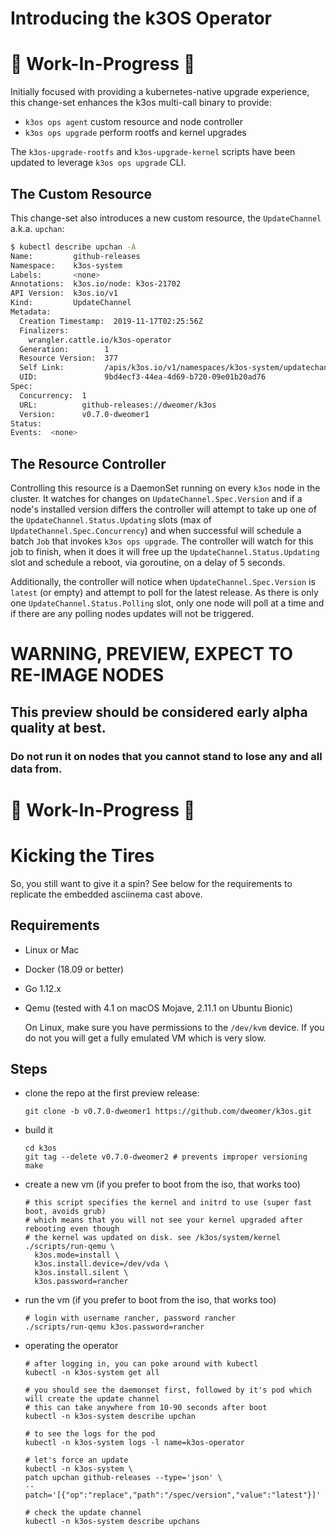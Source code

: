 # Introducing the k3OS Operator
# :construction: Work-In-Progress :construction:

Initially focused with providing a kubernetes-native upgrade experience, this change-set enhances the k3os multi-call binary to provide:
- `k3os ops agent` custom resource and node controller
- `k3os ops upgrade` perform rootfs and kernel upgrades

The `k3os-upgrade-rootfs` and `k3os-upgrade-kernel` scripts have been updated to leverage `k3os ops upgrade` CLI.

## The Custom Resource
This change-set also introduces a new custom resource, the `UpdateChannel` a.k.a. `upchan`:
```sh
$ kubectl describe upchan -A
Name:         github-releases
Namespace:    k3os-system
Labels:       <none>
Annotations:  k3os.io/node: k3os-21702
API Version:  k3os.io/v1
Kind:         UpdateChannel
Metadata:
  Creation Timestamp:  2019-11-17T02:25:56Z
  Finalizers:
    wrangler.cattle.io/k3os-operator
  Generation:        1
  Resource Version:  377
  Self Link:         /apis/k3os.io/v1/namespaces/k3os-system/updatechannels/github-releases
  UID:               9bd4ecf3-44ea-4d69-b720-09e01b20ad76
Spec:
  Concurrency:  1
  URL:          github-releases://dweomer/k3os
  Version:      v0.7.0-dweomer1
Status:
Events:  <none>
```

## The Resource Controller
Controlling this resource is a DaemonSet running on every `k3os` node in the cluster. It watches for changes on `UpdateChannel.Spec.Version` and if a node's installed version differs the controller will attempt to take up one of the `UpdateChannel.Status.Updating` slots (max of `UpdateChannel.Spec.Concurrency`) and when successful will schedule a batch `Job` that invokes `k3os ops upgrade`. The controller will watch for this job to finish, when it does it will free up the `UpdateChannel.Status.Updating` slot and schedule a reboot, via goroutine, on a delay of 5 seconds.

Additionally, the controller will notice when `UpdateChannel.Spec.Version` is `latest` (or empty) and attempt to poll for the latest release. As there is only one `UpdateChannel.Status.Polling` slot, only one node will poll at a time and if there are any polling nodes updates will not be triggered.

# WARNING, PREVIEW, EXPECT TO RE-IMAGE NODES
## This preview should be considered early alpha quality at best.
### Do not run it on nodes that you cannot stand to lose any and all data from.

# :construction: Work-In-Progress :construction:

# Kicking the Tires

So, you still want to give it a spin? See below for the requirements to replicate the embedded asciinema cast above.

## Requirements
- Linux or Mac
- Docker (18.09 or better)
- Go 1.12.x
- Qemu (tested with 4.1 on macOS Mojave, 2.11.1 on Ubuntu Bionic)

  On Linux, make sure you have permissions to the `/dev/kvm` device.
  If you do not you will get a fully emulated VM which is very slow.

## Steps
- clone the repo at the first preview release:
  ```
  git clone -b v0.7.0-dweomer1 https://github.com/dweomer/k3os.git
  ```
- build it
  ```
  cd k3os
  git tag --delete v0.7.0-dweomer2 # prevents improper versioning
  make
  ```
- create a new vm (if you prefer to boot from the iso, that works too)
  ```
  # this script specifies the kernel and initrd to use (super fast boot, avoids grub)
  # which means that you will not see your kernel upgraded after rebooting even though
  # the kernel was updated on disk. see /k3os/system/kernel
  ./scripts/run-qemu \
    k3os.mode=install \
    k3os.install.device=/dev/vda \
    k3os.install.silent \
    k3os.password=rancher
  ```
- run the vm (if you prefer to boot from the iso, that works too)
  ```
  # login with username rancher, password rancher
  ./scripts/run-qemu k3os.password=rancher
  ```
- operating the operator
  ```
  # after logging in, you can poke around with kubectl
  kubectl -n k3os-system get all

  # you should see the daemonset first, followed by it's pod which will create the update channel
  # this can take anywhere from 10-90 seconds after boot
  kubectl -n k3os-system describe upchan

  # to see the logs for the pod
  kubectl -n k3os-system logs -l name=k3os-operator

  # let's force an update
  kubectl -n k3os-system \
  patch upchan github-releases --type='json' \
  --patch='[{"op":"replace","path":"/spec/version","value":"latest"}]'

  # check the update channel
  kubectl -n k3os-system describe upchans
  ```
